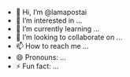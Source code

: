 - 👋 Hi, I’m @lamapostai
- 👀 I’m interested in ...
- 🌱 I’m currently learning ...
- 💞️ I’m looking to collaborate on ...
- 📫 How to reach me ...
- 😄 Pronouns: ...
- ⚡ Fun fact: ...

<!---
lamapostai/lamapostai is a ✨ special ✨ repository because its `README.md` (this file) appears on your GitHub profile.
You can click the Preview link to take a look at your changes.
--->
